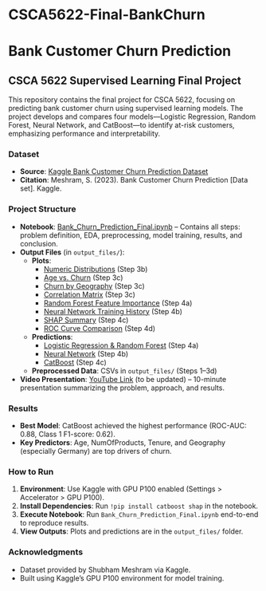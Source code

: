 # CSCA5622-Final-BankChurn

# Bank Customer Churn Prediction

## CSCA 5622 Supervised Learning Final Project

This repository contains the final project for CSCA 5622, focusing on predicting bank customer churn using supervised learning models. The project develops and compares four models—Logistic Regression, Random Forest, Neural Network, and CatBoost—to identify at-risk customers, emphasizing performance and interpretability.

### Dataset
- **Source**: [Kaggle Bank Customer Churn Prediction Dataset](https://www.kaggle.com/datasets/shubhammeshram579/bank-customer-churn-prediction)
- **Citation**: Meshram, S. (2023). Bank Customer Churn Prediction [Data set]. Kaggle.

### Project Structure
- **Notebook**: [Bank_Churn_Prediction_Final.ipynb](Bank_Churn_Prediction_Final.ipynb) – Contains all steps: problem definition, EDA, preprocessing, model training, results, and conclusion.
- **Output Files** (in `output_files/`):
  - **Plots**:
    - [Numeric Distributions](output_files/numeric_distributions.png) (Step 3b)
    - [Age vs. Churn](output_files/age_vs_churn.png) (Step 3c)
    - [Churn by Geography](output_files/churn_geography.png) (Step 3c)
    - [Correlation Matrix](output_files/correlation_matrix.png) (Step 3c)
    - [Random Forest Feature Importance](output_files/feature_importance_rf.png) (Step 4a)
    - [Neural Network Training History](output_files/nn_training_history.png) (Step 4b)
    - [SHAP Summary](output_files/shap_summary.png) (Step 4c)
    - [ROC Curve Comparison](output_files/roc_curve.png) (Step 4d)
  - **Predictions**:
    - [Logistic Regression & Random Forest](output_files/lr_rf_predictions.csv) (Step 4a)
    - [Neural Network](output_files/nn_predictions.csv) (Step 4b)
    - [CatBoost](output_files/cb_predictions.csv) (Step 4c)
  - **Preprocessed Data**: CSVs in `output_files/` (Steps 1–3d)
- **Video Presentation**: [YouTube Link](#) (to be updated) – 10-minute presentation summarizing the problem, approach, and results.

### Results
- **Best Model**: CatBoost achieved the highest performance (ROC-AUC: 0.88, Class 1 F1-score: 0.62).
- **Key Predictors**: Age, NumOfProducts, Tenure, and Geography (especially Germany) are top drivers of churn.

### How to Run
1. **Environment**: Use Kaggle with GPU P100 enabled (Settings > Accelerator > GPU P100).
2. **Install Dependencies**: Run `!pip install catboost shap` in the notebook.
3. **Execute Notebook**: Run `Bank_Churn_Prediction_Final.ipynb` end-to-end to reproduce results.
4. **View Outputs**: Plots and predictions are in the `output_files/` folder.

### Acknowledgments
- Dataset provided by Shubham Meshram via Kaggle.
- Built using Kaggle’s GPU P100 environment for model training.
